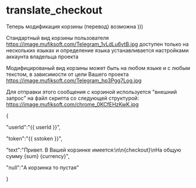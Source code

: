 # translate_checkout
Теперь модификация корзины (перевод) возможна )))


Стандартный вид корзины пользователя https://image.mufiksoft.com/Telegram_1vLdLu6vtB.jpg доступен только на нескольких языках и определение языка устанавливается настройками аккаунта владельца проекта

Модифицированый вид корзины может быть на любом языке и с любым текстом, в зависимости от цели Вашего проекта https://image.mufiksoft.com/Telegram_hp3Pgg7Log.jpg

Для отправки этого сообщения с корзиной используется "внешний запрос" на файл скрипта со следующей структурой: https://image.mufiksoft.com/chrome_0KCfEHzKwK.jpg


{

"userId":"{{ userId }}",

"token":"{{ sstoken }}",

"text":"Привет. В Вашей корзинке имеется:\n\n{checkout}\nНа общую сумму {sum} {currency}",

"null":"А корзинка то пустая"

}
